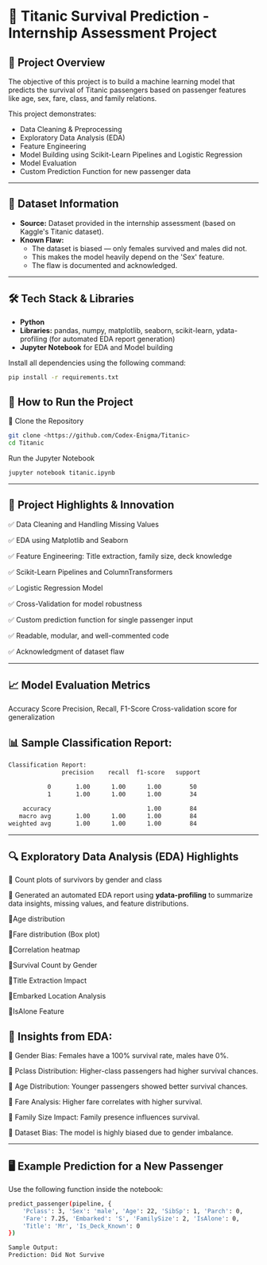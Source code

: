 # 🚢 Titanic Survival Prediction - Internship Assessment Project

## 📌 Project Overview
The objective of this project is to build a machine learning model that predicts the survival of Titanic passengers based on passenger features like age, sex, fare, class, and family relations.

This project demonstrates:
- Data Cleaning & Preprocessing
- Exploratory Data Analysis (EDA)
- Feature Engineering
- Model Building using Scikit-Learn Pipelines and Logistic Regression
- Model Evaluation
- Custom Prediction Function for new passenger data

---

## 📂 Dataset Information
- **Source:** Dataset provided in the internship assessment (based on Kaggle's Titanic dataset).
- **Known Flaw:** 
  - The dataset is biased — only females survived and males did not.
  - This makes the model heavily depend on the 'Sex' feature.
  - The flaw is documented and acknowledged.

---

## 🛠️ Tech Stack & Libraries
- **Python**
- **Libraries:** pandas, numpy, matplotlib, seaborn, scikit-learn, ydata-profiling (for automated EDA report generation)
- **Jupyter Notebook** for EDA and Model building

Install all dependencies using the following command:
```bash
pip install -r requirements.txt
```

## 🚀 How to Run the Project
🔄 Clone the Repository
```bash
git clone <https://github.com/Codex-Enigma/Titanic>
cd Titanic
```

Run the Jupyter Notebook
```bash
jupyter notebook titanic.ipynb
```

---
## 🧠 Project Highlights & Innovation
✅ Data Cleaning and Handling Missing Values

✅ EDA using Matplotlib and Seaborn

✅ Feature Engineering: Title extraction, family size, deck knowledge

✅ Scikit-Learn Pipelines and ColumnTransformers

✅ Logistic Regression Model

✅ Cross-Validation for model robustness

✅ Custom prediction function for single passenger input

✅ Readable, modular, and well-commented code

✅ Acknowledgment of dataset flaw

---

## 📈 Model Evaluation Metrics
Accuracy Score
Precision, Recall, F1-Score
Cross-validation score for generalization

## 📊 Sample Classification Report:
```bash
Classification Report:
               precision    recall  f1-score   support

           0       1.00      1.00      1.00        50
           1       1.00      1.00      1.00        34

    accuracy                           1.00        84
   macro avg       1.00      1.00      1.00        84
weighted avg       1.00      1.00      1.00        84
```

---
## 🔍 Exploratory Data Analysis (EDA) Highlights

🔹 Count plots of survivors by gender and class

🔹 Generated an automated EDA report using **ydata-profiling** to summarize data insights, missing values, and feature distributions.

🔹Age distribution

🔹Fare distribution (Box plot)

🔹Correlation heatmap

🔹Survival Count by Gender

🔹Title Extraction Impact

🔹Embarked Location Analysis
  
🔹IsAlone Feature

 ## 📌 Insights from EDA:
🔹 Gender Bias: Females have a 100% survival rate, males have 0%.

🔹 Pclass Distribution: Higher-class passengers had higher survival chances.

🔹 Age Distribution: Younger passengers showed better survival chances.

🔹 Fare Analysis: Higher fare correlates with higher survival.

🔹 Family Size Impact: Family presence influences survival.

🔹 Dataset Bias: The model is highly biased due to gender imbalance.

---

## 🖥️ Example Prediction for a New Passenger
Use the following function inside the notebook:
```bash
predict_passenger(pipeline, {
    'Pclass': 3, 'Sex': 'male', 'Age': 22, 'SibSp': 1, 'Parch': 0, 
    'Fare': 7.25, 'Embarked': 'S', 'FamilySize': 2, 'IsAlone': 0, 
    'Title': 'Mr', 'Is_Deck_Known': 0
})
```
```bash
Sample Output:
Prediction: Did Not Survive
```
